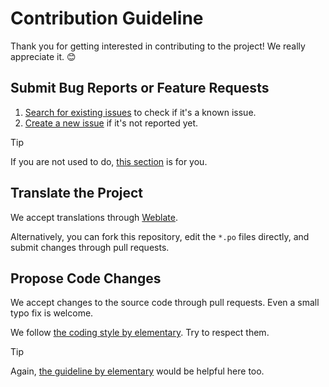 # Contribution Guideline
Thank you for getting interested in contributing to the project! We really appreciate it. 😊

## Submit Bug Reports or Feature Requests
1. [Search for existing issues](https://github.com/ryonakano/atlas/issues) to check if it's a known issue.
2. [Create a new issue](https://github.com/ryonakano/atlas/issues/new) if it's not reported yet.

> [!TIP]
> If you are not used to do, [this section](https://docs.elementary.io/contributor-guide/feedback/reporting-issues#creating-a-new-issue-report) is for you.

## Translate the Project
We accept translations through [Weblate](https://hosted.weblate.org/projects/rosp/atlas/).

Alternatively, you can fork this repository, edit the `*.po` files directly, and submit changes through pull requests.

## Propose Code Changes
We accept changes to the source code through pull requests. Even a small typo fix is welcome.

We follow [the coding style by elementary](https://docs.elementary.io/develop/writing-apps/code-style). Try to respect them.

> [!TIP]
> Again, [the guideline by elementary](https://docs.elementary.io/contributor-guide/development/prepare-code-for-review) would be helpful here too.
